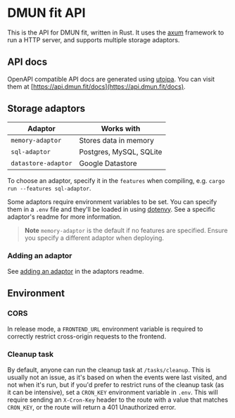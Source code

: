 # DMUN fit API

This is the API for DMUN fit, written in Rust. It uses the [axum](https://crates.io/crates/axum) framework to run a HTTP server, and supports multiple storage adaptors.

## API docs

OpenAPI compatible API docs are generated using [utoipa](https://crates.io/crates/utoipa). You can visit them at [https://api.dmun.fit/docs](https://api.dmun.fit/docs).

## Storage adaptors

| Adaptor | Works with |
| ------- | ---------- |
| `memory-adaptor` | Stores data in memory |
| `sql-adaptor` | Postgres, MySQL, SQLite |
| `datastore-adaptor` | Google Datastore |

To choose an adaptor, specify it in the `features` when compiling, e.g. `cargo run --features sql-adaptor`.

Some adaptors require environment variables to be set. You can specify them in a `.env` file and they'll be loaded in using [dotenvy](https://crates.io/crates/dotenvy). See a specific adaptor's readme for more information.

> **Note**
> `memory-adaptor` is the default if no features are specified. Ensure you specify a different adaptor when deploying.

### Adding an adaptor

See [adding an adaptor](adaptors/README.md#adding-an-adaptor) in the adaptors readme.

## Environment

### CORS

In release mode, a `FRONTEND_URL` environment variable is required to correctly restrict cross-origin requests to the frontend.

### Cleanup task

By default, anyone can run the cleanup task at `/tasks/cleanup`. This is usually not an issue, as it's based on when the events were last visited, and not when it's run, but if you'd prefer to restrict runs of the cleanup task (as it can be intensive), set a `CRON_KEY` environment variable in `.env`. This will require sending an `X-Cron-Key` header to the route with a value that matches `CRON_KEY`, or the route will return a 401 Unauthorized error.
